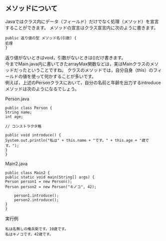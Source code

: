 ## メソッドについて
Javaではクラス内にデータ（フィールド）だけでなく処理（メソッド）を宣言することができます。
メソッドの宣言はクラス宣言内に次のように書きます。
~~~
public 返り値の型 メソッド名(引数) {
処理
}
~~~

返り値がないときはvoid，引数がないときは()だけ書きます。  
今までMain.java内に書いてきたarrayMax関数などは，実はMainクラスのメソッドだったということですね。
クラスのメソッドでは，自分自身（this）のフィールドの値を使って何かすることが多いです。  
例えば，上述のPersonクラスにおいて，自分の名前と年齢を出力するintroduceメソッドは次のようになるでしょう。

Person.java
~~~
public class Person {
String name;
int age;

// コンストラクタ略

public void introduce() {
System.out.println("私は" + this.name + "です。" + this.age + "歳です。");
}
}
~~~

Main2.java
~~~
public class Main2 {
public static void main(String[] args) {
Person person1 = new Person();
Person person2 = new Person("キノコ", 42);

    person1.introduce();
    person2.introduce();
}
}
~~~

実行例
~~~
私は名無しの権兵衛です。10歳です。
私はキノコです。42歳です。
~~~

